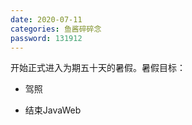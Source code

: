 ```yaml
---
date: 2020-07-11
categories: 鱼酱碎碎念
password: 131912
---
```


开始正式进入为期五十天的暑假。暑假目标：

* 驾照

* 结束JavaWeb